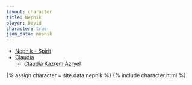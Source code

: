 ```yaml
---
layout: character
title: Nepnik
player: David
character: true
json_data: nepnik
---
```


<div class="character-links">
  <ul>
    <li><a href="./spirit">Nepnik - Spirit</a></li>
    <li>
      <a href="./claudia">Claudia</a>
      <ul>
        <li><a href="./claudia/kazrem-azryel">Claudia Kazrem Azryel</a></li>
      </ul>
    </li>
  </ul>
</div>

{% assign character = site.data.nepnik %}
{% include character.html %}